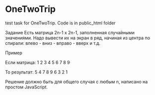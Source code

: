 # OneTwoTrip
test task for OneTwoTrip. 
Code is in public_html folder

Задание
Есть матрица 2n-1 x 2n-1, заполненная случайными значениями.
Надо вывести их на экран в ряд, начиная из центра по спирали: влево - вниз - вправо - вверх и т.д.

Пример

Если матрица:
1 2 3
4 5 6
7 8 9

То результат:
5 4 7 8 9 6 3 2 1

Решение должно быть для общего случая с любым n, написано на простом JavaScript.
